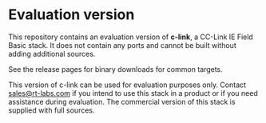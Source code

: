 # Evaluation version

This repository contains an evaluation version of **c-link**, a
CC-Link IE Field Basic stack. It does not contain any ports and cannot
be built without adding additional sources.

See the release pages for binary downloads for common targets.

This version of c-link can be used for evaluation purposes
only. Contact sales@rt-labs.com if you intend to use this stack in a
product or if you need assistance during evaluation. The commercial
version of this stack is supplied with full sources.
